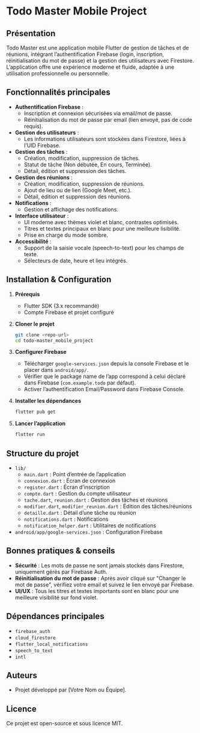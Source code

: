 # Todo Master Mobile Project

## Présentation

Todo Master est une application mobile Flutter de gestion de tâches et de réunions, intégrant l’authentification Firebase (login, inscription, réinitialisation du mot de passe) et la gestion des utilisateurs avec Firestore. L’application offre une expérience moderne et fluide, adaptée à une utilisation professionnelle ou personnelle.

## Fonctionnalités principales

- **Authentification Firebase** :
  - Inscription et connexion sécurisées via email/mot de passe.
  - Réinitialisation du mot de passe par email (lien envoyé, pas de code requis).
- **Gestion des utilisateurs** :
  - Les informations utilisateurs sont stockées dans Firestore, liées à l’UID Firebase.
- **Gestion des tâches** :
  - Création, modification, suppression de tâches.
  - Statut de tâche (Non débutée, En cours, Terminée).
  - Détail, édition et suppression des tâches.
- **Gestion des réunions** :
  - Création, modification, suppression de réunions.
  - Ajout de lieu ou de lien (Google Meet, etc.).
  - Détail, édition et suppression des réunions.
- **Notifications** :
  - Gestion et affichage des notifications.
- **Interface utilisateur** :
  - UI moderne avec thèmes violet et blanc, contrastes optimisés.
  - Titres et textes principaux en blanc pour une meilleure lisibilité.
  - Prise en charge du mode sombre.
- **Accessibilité** :
  - Support de la saisie vocale (speech-to-text) pour les champs de texte.
  - Sélecteurs de date, heure et lieu intégrés.

## Installation & Configuration

1. **Prérequis**
   - Flutter SDK (3.x recommandé)
   - Compte Firebase et projet configuré

2. **Cloner le projet**
   ```bash
   git clone <repo-url>
   cd todo-master_mobile_project
   ```

3. **Configurer Firebase**
   - Télécharger `google-services.json` depuis la console Firebase et le placer dans `android/app/`.
   - Vérifier que le package name de l’app correspond à celui déclaré dans Firebase (`com.example.todo` par défaut).
   - Activer l’authentification Email/Password dans Firebase Console.

4. **Installer les dépendances**
   ```bash
   flutter pub get
   ```

5. **Lancer l’application**
   ```bash
   flutter run
   ```

## Structure du projet

- `lib/`
  - `main.dart` : Point d’entrée de l’application
  - `connexion.dart` : Écran de connexion
  - `register.dart` : Écran d’inscription
  - `compte.dart` : Gestion du compte utilisateur
  - `tache.dart`, `reunion.dart` : Gestion des tâches et réunions
  - `modifier.dart`, `modifier_reunion.dart` : Édition des tâches/réunions
  - `detaille.dart` : Détail d’une tâche ou réunion
  - `notifications.dart` : Notifications
  - `notification_helper.dart` : Utilitaires de notifications
- `android/app/google-services.json` : Configuration Firebase

## Bonnes pratiques & conseils

- **Sécurité** : Les mots de passe ne sont jamais stockés dans Firestore, uniquement gérés par Firebase Auth.
- **Réinitialisation du mot de passe** : Après avoir cliqué sur "Changer le mot de passe", vérifiez votre email et suivez le lien envoyé par Firebase.
- **UI/UX** : Tous les titres et textes importants sont en blanc pour une meilleure visibilité sur fond violet.

## Dépendances principales

- `firebase_auth`
- `cloud_firestore`
- `flutter_local_notifications`
- `speech_to_text`
- `intl`

## Auteurs
- Projet développé par [Votre Nom ou Équipe].

## Licence
Ce projet est open-source et sous licence MIT.
